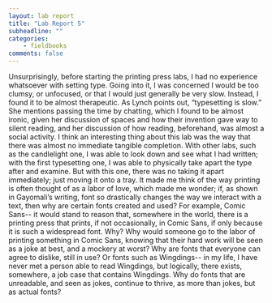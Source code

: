 ```yaml
---
layout: lab report
title: "Lab Report 5"
subheadline: ""
categories:
    - fieldbooks
comments: false
---
```

Unsurprisingly, before starting the printing press labs, I had no experience whatsoever with setting type. Going into it, I was concerned I would be too clumsy, or unfocused, or that I would just generally be very slow. Instead, I found it to be almost therapeutic. As Lynch points out, “typesetting is slow.” She mentions passing the time by chatting, which I found to be almost ironic, given her discussion of spaces and how their invention gave way to silent reading, and her discussion of how reading, beforehand, was almost a social activity. I think an interesting thing about this lab was the way that there was almost no immediate tangible completion. With other labs, such as the candlelight one, I was able to look down and see what I had written; with the first typesetting one, I was able to physically take apart the type after and examine. But with this one, there was no taking it apart immediately; just moving it onto a tray. It made me think of the way printing is often thought of as a labor of love, which made me wonder; if, as shown in Gayomali’s writing, font so drastically changes the way we interact with a text, then why are certain fonts created and used? For example, Comic Sans-- it would stand to reason that, somewhere in the world, there is a printing press that prints, if not occasionally, in Comic Sans, if only because it is such a widespread font. Why? Why would someone go to the labor of printing something in Comic Sans, knowing that their hard work will be seen as a joke at best, and a mockery at worst? Why are fonts that everyone can agree to dislike, still in use? Or fonts such as Wingdings-- in my life, I have never met a person able to read Wingdings, but logically, there exists, somewhere, a job case that contains Wingdings. Why do fonts that are unreadable, and seen as jokes, continue to thrive, as more than jokes, but as actual fonts?